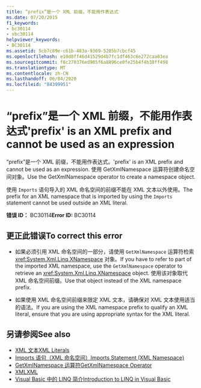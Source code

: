 ```yaml
---
title: “prefix”是一个 XML 前缀，不能用作表达式
ms.date: 07/20/2015
f1_keywords:
- bc30114
- vbc30114
helpviewer_keywords:
- BC30114
ms.assetid: 5cb7c89e-c61b-483a-9369-5285b7cbcf45
ms.openlocfilehash: e10d8ff46d41529d4b7fc1df463c6e272caa03ea
ms.sourcegitcommit: f8c270376ed905f6a8896ce0fe25b4f4b38ff498
ms.translationtype: MT
ms.contentlocale: zh-CN
ms.lasthandoff: 06/04/2020
ms.locfileid: "84399951"
---
```

# <a name="prefix-is-an-xml-prefix-and-cannot-be-used-as-an-expression"></a><span data-ttu-id="1aabe-102">“prefix”是一个 XML 前缀，不能用作表达式</span><span class="sxs-lookup"><span data-stu-id="1aabe-102">'prefix' is an XML prefix and cannot be used as an expression</span></span>
<span data-ttu-id="1aabe-103">“prefix”是一个 XML 前缀，不能用作表达式。</span><span class="sxs-lookup"><span data-stu-id="1aabe-103">'prefix' is an XML prefix and cannot be used as an expression.</span></span> <span data-ttu-id="1aabe-104">使用 GetXmlNamespace 运算符创建命名空间对象。</span><span class="sxs-lookup"><span data-stu-id="1aabe-104">Use the GetXmlNamespace operator to create a namespace object.</span></span>  
  
 <span data-ttu-id="1aabe-105">使用 `Imports` 语句导入的 XML 命名空间的前缀不能在 XML 文本以外使用。</span><span class="sxs-lookup"><span data-stu-id="1aabe-105">The prefix for an XML namespace that is imported by using the `Imports` statement cannot be used outside an XML literal.</span></span>  
  
 <span data-ttu-id="1aabe-106">**错误 ID：** BC30114</span><span class="sxs-lookup"><span data-stu-id="1aabe-106">**Error ID:** BC30114</span></span>  
  
## <a name="to-correct-this-error"></a><span data-ttu-id="1aabe-107">更正此错误</span><span class="sxs-lookup"><span data-stu-id="1aabe-107">To correct this error</span></span>  
  
- <span data-ttu-id="1aabe-108">如果必须引用 XML 命名空间的一部分，请使用 `GetXmlNamespace` 运算符检索 <xref:System.Xml.Linq.XNamespace> 对象。</span><span class="sxs-lookup"><span data-stu-id="1aabe-108">If you have to refer to part of the imported XML namespace, use the `GetXmlNamespace` operator to retrieve an <xref:System.Xml.Linq.XNamespace> object.</span></span> <span data-ttu-id="1aabe-109">使用该对象取代 XML 命名空间前缀。</span><span class="sxs-lookup"><span data-stu-id="1aabe-109">Use that object instead of the XML namespace prefix.</span></span>  
  
- <span data-ttu-id="1aabe-110">如果使用 XML 命名空间前缀来限定 XML 文本，请确保对 XML 文本使用适当的语法。</span><span class="sxs-lookup"><span data-stu-id="1aabe-110">If you are using the XML namespace prefix to qualify an XML literal, ensure that you are using appropriate syntax for the XML literal.</span></span>  
  
## <a name="see-also"></a><span data-ttu-id="1aabe-111">另请参阅</span><span class="sxs-lookup"><span data-stu-id="1aabe-111">See also</span></span>

- [<span data-ttu-id="1aabe-112">XML 文本</span><span class="sxs-lookup"><span data-stu-id="1aabe-112">XML Literals</span></span>](../language-reference/xml-literals/index.md)
- [<span data-ttu-id="1aabe-113">Imports 语句（XML 命名空间）</span><span class="sxs-lookup"><span data-stu-id="1aabe-113">Imports Statement (XML Namespace)</span></span>](../language-reference/statements/imports-statement-xml-namespace.md)
- [<span data-ttu-id="1aabe-114">GetXmlNamespace 运算符</span><span class="sxs-lookup"><span data-stu-id="1aabe-114">GetXmlNamespace Operator</span></span>](../language-reference/operators/getxmlnamespace-operator.md)
- [<span data-ttu-id="1aabe-115">XML</span><span class="sxs-lookup"><span data-stu-id="1aabe-115">XML</span></span>](../programming-guide/language-features/xml/index.md)
- [<span data-ttu-id="1aabe-116">Visual Basic 中的 LINQ 简介</span><span class="sxs-lookup"><span data-stu-id="1aabe-116">Introduction to LINQ in Visual Basic</span></span>](../programming-guide/language-features/linq/introduction-to-linq.md)
